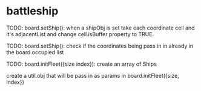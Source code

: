 # battleship

TODO: board.setShip(): when a shipObj is set take each coordinate cell and it's adjacentList and change cell.isBuffer property to TRUE.

TODO: board.setShip(): check if the coordinates being pass in in already in the board.occupied list

TODO: board.initFleet({size index}): create an array of Ships

create a util.obj that will be pass in as params in board.initFleet({size, index})
